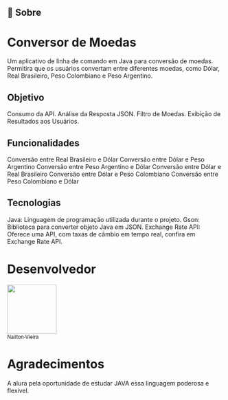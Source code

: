 ## 🔖 Sobre

# Conversor de Moedas
Um aplicativo de linha de comando em Java para conversão de moedas. Permitira que os usuários convertam entre diferentes moedas, como Dólar, Real Brasileiro, Peso Colombiano e Peso Argentino.

## Objetivo
Consumo da API.
Análise da Resposta JSON.
Filtro de Moedas.
Exibição de Resultados aos Usuários.

## Funcionalidades

 Conversão entre Real Brasileiro e Dólar
 Conversão entre Dólar e Peso Argentino
 Conversão entre Peso Argentino e Dólar
 Conversão entre Dólar e Real Brasileiro
 Conversão entre Dólar e Peso Colombiano
 Conversão entre Peso Colombiano e Dólar

## Tecnologias
Java: Linguagem de programação utilizada durante o projeto.
Gson: Biblioteca para converter objeto Java em JSON.
Exchange Rate API: Oferece uma API, com taxas de câmbio em tempo real, confira em Exchange Rate API.

# Desenvolvedor
[<img loading="lazy" src="https://avatars.githubusercontent.com/u/102492328?v=4?s=400" width=115><br><sub>Nailton Vieira</sub>](https://github.com/nailton-vieira)

# Agradecimentos
A alura pela oportunidade de estudar JAVA essa linguagem poderosa e flexivel.

